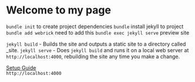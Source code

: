 # Welcome to my page

`bundle init` to create project dependencies
`bundle` install jekyll to project
`bundle add webrick` need to add this
`bundle exec jekyll serve` preview site


`jekyll build` - Builds the site and outputs a static site to a directory called _site.
`jekyll serve` - Does `jekyll build` and runs it on a local web server at `http://localhost:4000`, rebuilding the site any time you make a change.

[Setup Guide](https://jekyllrb.com/docs/step-by-step/01-setup/)
<br>`http://localhost:4000`
